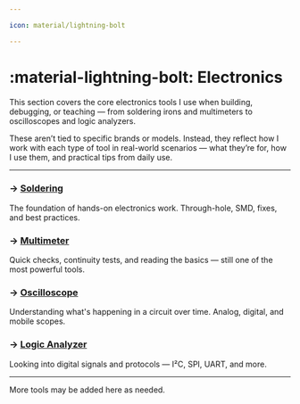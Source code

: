 ```yaml
---

icon: material/lightning-bolt

---
```



# :material-lightning-bolt: Electronics 

This section covers the core electronics tools I use when building, debugging, or teaching — from soldering irons and multimeters to oscilloscopes and logic analyzers.

These aren’t tied to specific brands or models. Instead, they reflect how I work with each type of tool in real-world scenarios — what they’re for, how I use them, and practical tips from daily use.

---

### → [Soldering](soldering/)
The foundation of hands-on electronics work. Through-hole, SMD, fixes, and best practices.

### → [Multimeter](multimeter/)
Quick checks, continuity tests, and reading the basics — still one of the most powerful tools.

### → [Oscilloscope](oscillscope/)
Understanding what's happening in a circuit over time. Analog, digital, and mobile scopes.

### → [Logic Analyzer](logic-analyzer/)
Looking into digital signals and protocols — I²C, SPI, UART, and more.

---

More tools may be added here as needed.
